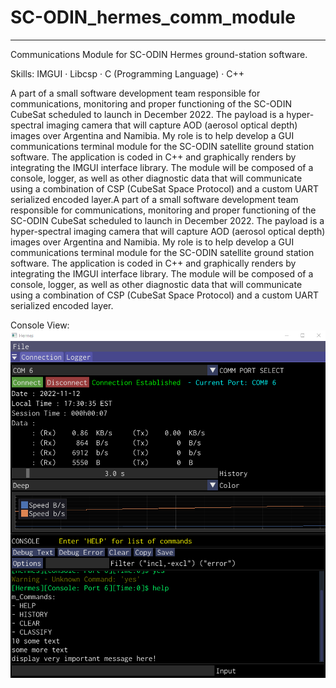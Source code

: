 # SC-ODIN_hermes_comm_module
----
Communications Module for SC-ODIN Hermes ground-station software. 

Skills: IMGUI · Libcsp · C (Programming Language) · C++

A part of a small software development team responsible for communications, monitoring and proper functioning of the SC-ODIN CubeSat scheduled to launch in December 2022. The payload is a hyper-spectral imaging camera that will capture AOD (aerosol optical depth) images over Argentina and Namibia. 
My role is to help develop a GUI communications terminal module for the SC-ODIN satellite ground station software. The application is coded in C++ and graphically renders by integrating the IMGUI interface library. The module will be composed of a console, logger, as well as other diagnostic data that will communicate using a combination of CSP (CubeSat Space Protocol) and a custom UART serialized encoded layer.A part of a small software development team responsible for communications, monitoring and proper functioning of the SC-ODIN CubeSat scheduled to launch in December 2022. The payload is a hyper-spectral imaging camera that will capture AOD (aerosol optical depth) images over Argentina and Namibia. My role is to help develop a GUI communications terminal module for the SC-ODIN satellite ground station software. The application is coded in C++ and graphically renders by integrating the IMGUI interface library. The module will be composed of a console, logger, as well as other diagnostic data that will communicate using a combination of CSP (CubeSat Space Protocol) and a custom UART serialized encoded layer.

Console View:
![alt text](https://github.com/iluvpomeranians/SC-ODIN_hermes_comm_module/blob/main/Communications%20Module.png)

